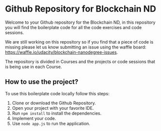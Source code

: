 # Github Repository for Blockchain ND

Welcome to your Github repository for the Blockchain ND, in this repository you will find the boilerplate code for all the code exercises and code sessions.

We are still working on this repository so if you find that a piece of code is missing please let us know submitting an issue using the waffle board: https://waffle.io/udacity/blockchain-nanodegree-issues.

The repository is divided in Courses and the projects or code sessions that is being use in each Course.

## How to use the project?

To use this boilerplate code locally follow this steps:

1. Clone or download the Github Repository.
2. Open your project with your favorite IDE.
3. Run `npm install` to install the dependencies.
4. Implement your code.
5. Use `node app.js` to run the application.



